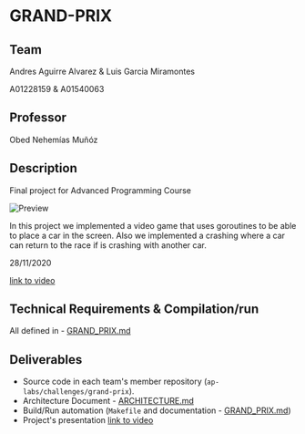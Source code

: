 # GRAND-PRIX

## Team

Andres Aguirre Alvarez & Luis Garcia Miramontes

A01228159 & A01540063

## Professor 

Obed Nehemías Muñóz

## Description

Final project for Advanced Programming Course

![Preview](GP.gif)

In this project we implemented a video game that uses goroutines to be able to place a car in the screen. Also we implemented a crashing
where a car can return to the race if is crashing with another car.

28/11/2020

[link to video](https://youtu.be/hVRedqnYq6M)


## Technical Requirements & Compilation/run
All defined in - [GRAND_PRIX.md](GRAND_PRIX.md)


## Deliverables
- Source code in each team's member repository (`ap-labs/challenges/grand-prix`).
- Architecture Document - [ARCHITECTURE.md](ARCHITECTURE.md)
- Build/Run automation (`Makefile` and documentation - [GRAND_PRIX.md](GRAND_PRIX.md))
- Project's presentation [link to video](https://youtu.be/hVRedqnYq6M)
